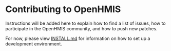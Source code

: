 Contributing to OpenHMIS
=================================================================
Instructions will be added here to explain how to find a list of issues, how to participate in the OpenHMIS community, and how to push new patches.

For now, please view [INSTALL.md](INSTALL.md) for information on how to set up a development environment.
